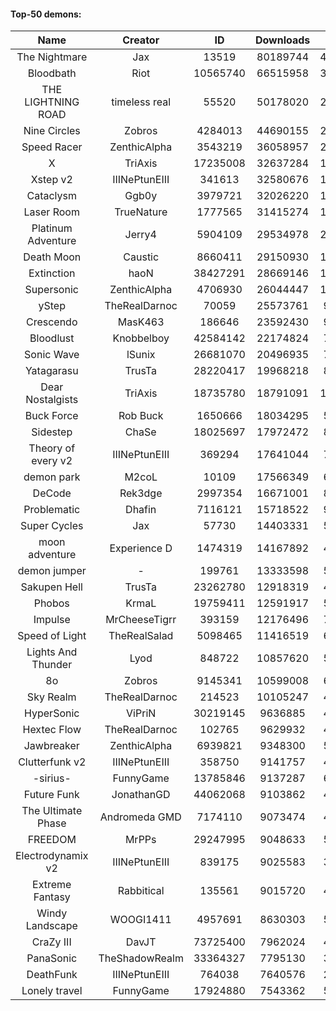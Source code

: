 #### Top-50 demons:

| Name | Creator | ID | Downloads | Likes |
|:---:|:---:|:---:|:---:|:---:|
| The Nightmare | Jax | 13519 | 80189744 | 4575163
| Bloodbath | Riot | 10565740 | 66515958 | 3343415
| THE LIGHTNING ROAD | timeless real | 55520 | 50178020 | 2619325
| Nine Circles | Zobros | 4284013 | 44690155 | 2563374
| Speed Racer | ZenthicAlpha | 3543219 | 36058957 | 2008070
| X | TriAxis | 17235008 | 32637284 | 1789032
| Xstep v2 | IIINePtunEIII | 341613 | 32580676 | 1386125
| Cataclysm | Ggb0y | 3979721 | 32026220 | 1124519
| Laser Room | TrueNature | 1777565 | 31415274 | 1107534
| Platinum Adventure | Jerry4 | 5904109 | 29534978 | 2044797
| Death Moon  | Caustic | 8660411 | 29150930 | 1589271
| Extinction | haoN | 38427291 | 28669146 | 1088066
| Supersonic | ZenthicAlpha | 4706930 | 26044447 | 1321330
| yStep | TheRealDarnoc | 70059 | 25573761 | 973717
| Crescendo | MasK463 | 186646 | 23592430 | 930625
| Bloodlust | Knobbelboy | 42584142 | 22174824 | 796473
| Sonic Wave | lSunix | 26681070 | 20496935 | 714865
| Yatagarasu  | TrusTa | 28220417 | 19968218 | 849167
| Dear Nostalgists | TriAxis | 18735780 | 18791091 | 1114171
| Buck Force | Rob Buck | 1650666 | 18034295 | 543778
| Sidestep | ChaSe | 18025697 | 17972472 | 854895
| Theory of every v2 | IIINePtunEIII | 369294 | 17641044 | 719919
| demon park | M2coL | 10109 | 17566349 | 675998
| DeCode | Rek3dge | 2997354 | 16671001 | 870849
| Problematic | Dhafin | 7116121 | 15718522 | 925571
| Super Cycles | Jax | 57730 | 14403331 | 595316
| moon adventure | Experience D | 1474319 | 14167892 | 465440
| demon jumper | - | 199761 | 13333598 | 548672
| Sakupen Hell | TrusTa | 23262780 | 12918319 | 443196
| Phobos | KrmaL | 19759411 | 12591917 | 510917
| Impulse | MrCheeseTigrr | 393159 | 12176496 | 717813
| Speed of Light | TheRealSalad | 5098465 | 11416519 | 640654
| Lights And Thunder | Lyod | 848722 | 10857620 | 577032
| 8o | Zobros | 9145341 | 10599008 | 621769
| Sky Realm | TheRealDarnoc | 214523 | 10105247 | 475907
| HyperSonic | ViPriN | 30219145 | 9636885 | 425698
| Hextec Flow | TheRealDarnoc | 102765 | 9629932 | 489667
| Jawbreaker | ZenthicAlpha | 6939821 | 9348300 | 573737
| Clutterfunk v2 | IIINePtunEIII | 358750 | 9141757 | 429653
| -sirius- | FunnyGame | 13785846 | 9137287 | 635833
| Future Funk | JonathanGD | 44062068 | 9103862 | 486049
| The Ultimate Phase | Andromeda GMD | 7174110 | 9073474 | 415355
| FREEDOM | MrPPs | 29247995 | 9048633 | 524231
| Electrodynamix v2 | IIINePtunEIII | 839175 | 9025583 | 375276
| Extreme Fantasy | Rabbitical | 135561 | 9015720 | 408129
| Windy Landscape | WOOGI1411 | 4957691 | 8630303 | 564677
| CraZy III | DavJT | 73725400 | 7962024 | 494162
| PanaSonic | TheShadowRealm | 33364327 | 7795130 | 377541
| DeathFunk | IIINePtunEIII | 764038 | 7640576 | 242152
| Lonely travel | FunnyGame | 17924880 | 7543362 | 553926

